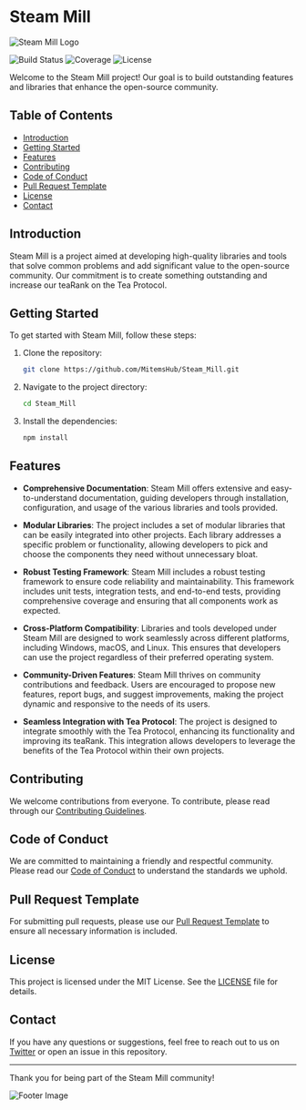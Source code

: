 # Steam Mill

![Steam Mill Logo](path-to-your-logo.png)

![Build Status](https://img.shields.io/github/actions/workflow/status/MitemsHub/Steam_Mill/ci.yml)
![Coverage](https://img.shields.io/codecov/c/github/MitemsHub/Steam_Mill)
![License](https://img.shields.io/github/license/MitemsHub/Steam_Mill)

Welcome to the Steam Mill project! Our goal is to build outstanding features and libraries that enhance the open-source community. 

## Table of Contents

- [Introduction](#introduction)
- [Getting Started](#getting-started)
- [Features](#features)
- [Contributing](#contributing)
- [Code of Conduct](#code-of-conduct)
- [Pull Request Template](#pull-request-template)
- [License](#license)
- [Contact](#contact)

## Introduction

Steam Mill is a project aimed at developing high-quality libraries and tools that solve common problems and add significant value to the open-source community. Our commitment is to create something outstanding and increase our teaRank on the Tea Protocol.

## Getting Started

To get started with Steam Mill, follow these steps:

1. Clone the repository:
    ```bash
    git clone https://github.com/MitemsHub/Steam_Mill.git
    ```
2. Navigate to the project directory:
    ```bash
    cd Steam_Mill
    ```
3. Install the dependencies:
    ```bash
    npm install
    ```

## Features

- **Comprehensive Documentation**: Steam Mill offers extensive and easy-to-understand documentation, guiding developers through installation, configuration, and usage of the various libraries and tools provided.
  
- **Modular Libraries**: The project includes a set of modular libraries that can be easily integrated into other projects. Each library addresses a specific problem or functionality, allowing developers to pick and choose the components they need without unnecessary bloat.

- **Robust Testing Framework**: Steam Mill includes a robust testing framework to ensure code reliability and maintainability. This framework includes unit tests, integration tests, and end-to-end tests, providing comprehensive coverage and ensuring that all components work as expected.

- **Cross-Platform Compatibility**: Libraries and tools developed under Steam Mill are designed to work seamlessly across different platforms, including Windows, macOS, and Linux. This ensures that developers can use the project regardless of their preferred operating system.

- **Community-Driven Features**: Steam Mill thrives on community contributions and feedback. Users are encouraged to propose new features, report bugs, and suggest improvements, making the project dynamic and responsive to the needs of its users.

- **Seamless Integration with Tea Protocol**: The project is designed to integrate smoothly with the Tea Protocol, enhancing its functionality and improving its teaRank. This integration allows developers to leverage the benefits of the Tea Protocol within their own projects.

## Contributing

We welcome contributions from everyone. To contribute, please read through our [Contributing Guidelines](Steam_Mill/Contributing.md).

## Code of Conduct

We are committed to maintaining a friendly and respectful community. Please read our [Code of Conduct](Steam_Mill/Code_of_Conduct.md) to understand the standards we uphold.

## Pull Request Template

For submitting pull requests, please use our [Pull Request Template](Steam_Mill/Pull_Request_Template.md) to ensure all necessary information is included.

## License

This project is licensed under the MIT License. See the [LICENSE](LICENSE) file for details.

## Contact

If you have any questions or suggestions, feel free to reach out to us on [Twitter](https://twitter.com/mitems_) or open an issue in this repository.

---

Thank you for being part of the Steam Mill community!

![Footer Image](path-to-footer-image.png)
